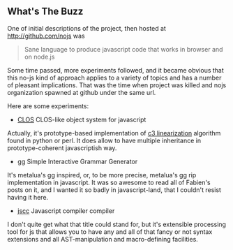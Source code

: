 <link rel="stylesheet" href="/css/markdown.css"></link>

## What's The Buzz

One of initial descriptions of the project, then hosted at
http://github.com/nojs was
> Sane language to produce javascript code that works in browser and
> on node.js

Some time passed, more experiments followed, and it became obvious
that this no-js kind of approach applies to a variety of topics and has a
number of pleasant implications. That was the time when project was
killed and nojs organization spawned at github under the same url.



Here are some experiments:

* [CLOS](/clos) CLOS-like object system for javascript

Actually, it's prototype-based implementation of
[c3 linearization](http://en.wikipedia.org/wiki/C3_linearization)
algorithm found in python or perl. It does allow to have multiple
inheritance in prototype-coherent javascriptish way.

* [gg](/gg) Simple Interactive Grammar Generator

It's metalua's gg inspired, or, to be more precise, metalua's gg rip
implementation in javascript. It was so awesome to read all of
Fabien's posts on it, and I wanted it so badly in
javascript-land, that I couldn't resist having it here.

* [jscc](/jscc) Javascript compiler compiler

I don't quite get what that title could stand for, but it's extensible processing
tool for js that allows you to have any and all of that fancy or not
syntax extensions and all AST-manipulation and macro-defining facilities.



